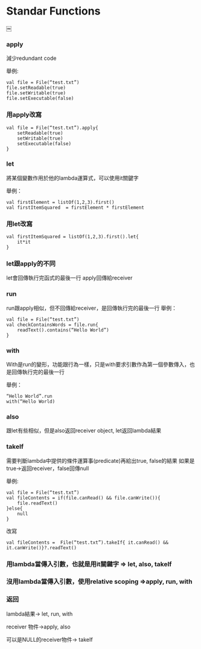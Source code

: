 # Standar Functions

￼
### apply
減少redundant code

舉例:
```
val file = File(“test.txt”)
file.setReadable(true)
file.setWritable(true)
file.setExecutable(false)
```
### 用apply改寫
```
val file = File(“test.txt”).apply{
	setReadable(true)
	setWritable(true)
	setExecutable(false)
}
```

### let
將某個變數作用於他的lambda運算式，可以使用it關鍵字

舉例：
```
val firstElement = listOf(1,2,3).first()
val firstItemSquared  = firstElement * firstElement
```

### 用let改寫
```
val firstItemSquared = listOf(1,2,3).first().let{
	it*it
}
```


### let跟apply的不同
let會回傳執行完函式的最後一行
apply回傳給receiver

### run
run跟apply相似，但不回傳給receiver，是回傳執行完的最後一行
舉例：
```
val file = File(“test.txt”)
val checkContainsWords = file.run{
	readText().contains(“Hello World”)
}
```
### with
With是run的變形，功能跟行為一樣，只是with要求引數作為第一個參數傳入，也是回傳執行完的最後一行

舉例：
```
“Hello World”.run
with(“Hello World)
```
### also
跟let有些相似，但是also返回receiver object, let返回lambda結果

### takeIf
需要判斷lambda中提供的條件運算事(predicate)再給出true, false的結果
如果是true->返回receiver，false回傳null

舉例:
```
val file = File(“test.txt”)
val fileContents = if(file.canRead() && file.canWrite()){
	file.readText()
}else{
	null
}
```
改寫
```
val fileContents =  File(“test.txt”).takeIf{ it.canRead() && it.canWrite()}?.readText()
```

### 用lambda當傳入引數，也就是用it關鍵字 => let, also, takeIf
### 沒用lambda當傳入引數，使用relative scoping =>apply, run, with

### 返回
lambda結果-> let, run, with

receiver 物件->apply, also

可以是NULL的receiver物件-> takeIf
